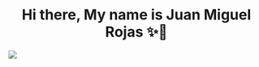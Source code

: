 <div align="center">
<h1 align= "center">Hi there, My name is Juan Miguel Rojas  ✨👋</h1>
</div>
<img src="https://www.canva.com/design/DAF-Au3rBjQ/i_60ZDbZbQ8f42DEhRlyLw/view?utm_content=DAF-Au3rBjQ&utm_campaign=designshare&utm_medium=link&utm_source=editor">


<!--
**JuanMiguelRojas96/JuanMiguelRojas96** is a ✨ _special_ ✨ repository because its `README.md` (this file) appears on your GitHub profile.

Here are some ideas to get you started:

- 🔭 I’m currently working on ...
- 🌱 I’m currently learning ...
- 👯 I’m looking to collaborate on ...
- 🤔 I’m looking for help with ...
- 💬 Ask me about ...
- 📫 How to reach me: ...
- 😄 Pronouns: ...
- ⚡ Fun fact: ...
-->
